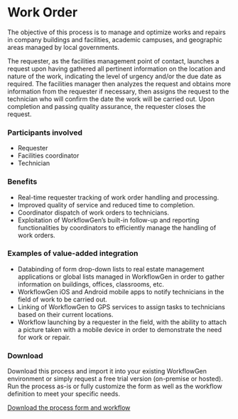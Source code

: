 # Work Order

The objective of this process is to manage and optimize works and repairs in company buildings and facilities, academic campuses, and geographic areas managed by local governments.

The requester, as the facilities management point of contact, launches a request upon having gathered all pertinent information on the location and nature of the work, indicating the level of urgency and\/or the due date as required. The facilities manager then analyzes the request and obtains more information from the requester if necessary, then assigns the request to the technician who will confirm the date the work will be carried out. Upon completion and passing quality assurance, the requester closes the request.

### Participants involved

* Requester
* Facilities coordinator
* Technician

### Benefits

* Real-time requester tracking of work order handling and processing.
* Improved quality of service and reduced time to completion.
* Coordinator dispatch of work orders to technicians.
* Exploitation of WorkflowGen’s built-in follow-up and reporting functionalities by coordinators to efficiently manage the handling of work orders.

### Examples of value-added integration

* Databinding of form drop-down lists to real estate management applications or global lists managed in WorkflowGen in order to gather information on buildings, offices, classrooms, etc.
* WorkflowGen iOS and Android mobile apps to notify technicians in the field of work to be carried out.
* Linking of WorkflowGen to GPS services to assign tasks to technicians based on their current locations.
* Workflow launching by a requester in the field, with the ability to attach a picture taken with a mobile device in order to demonstrate the need for work or repair.

### Download

Download this process and import it into your existing WorkflowGen environment or simply request a free trial version \(on-premise or hosted\). Run the process as-is or fully customize the form as well as the workflow definition to meet your specific needs.

[Download the process form and workflow](https://www.workflowgen.com/wp-content/uploads/2016/03/WORK_ORDERv1.xml_-1.zip)

